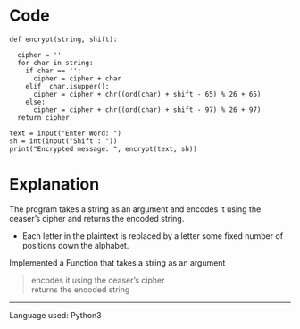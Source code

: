 # Code
```
def encrypt(string, shift):
 
  cipher = ''
  for char in string:
    if char == '':
      cipher = cipher + char
    elif  char.isupper():
      cipher = cipher + chr((ord(char) + shift - 65) % 26 + 65)
    else:
      cipher = cipher + chr((ord(char) + shift - 97) % 26 + 97)
  return cipher
 
text = input("Enter Word: ")
sh = int(input("Shift : "))
print("Encrypted message: ", encrypt(text, sh))
```

# Explanation
The program takes a string as an argument and encodes it using the ceaser’s cipher and returns the encoded string.  
- Each letter in the plaintext is replaced by a letter some fixed number of positions down the alphabet.  

Implemented a Function that takes a string as an argument  
> encodes it using the ceaser’s cipher    
> returns the encoded string  

******************************
Language used: Python3  
